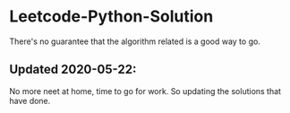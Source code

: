 # Leetcode-Python-Solution
There's no guarantee that the algorithm related is a good way to go.

## Updated 2020-05-22:
No more neet at home, time to go for work.
So updating the solutions that have done.